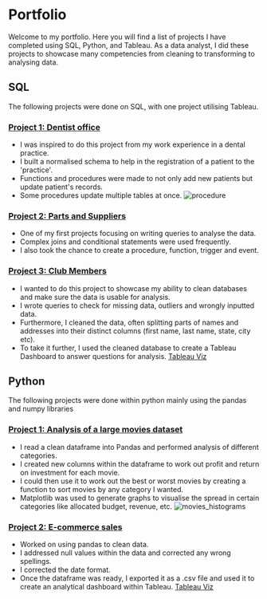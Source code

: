 # Portfolio
Welcome to my portfolio. Here you will find a list of projects I have completed using SQL, Python, and Tableau.
As a data analyst, I did these projects to showcase many competencies from cleaning to transforming to analysing data.

## SQL
The following projects were done on SQL, with one project utilising Tableau. 

### [Project 1: Dentist office](https://github.com/vicaye28/Dentist_project.git)
* I was inspired to do this project from my work experience in a dental practice.
* I built a normalised schema to help in the registration of a patient to the 'practice'.
* Functions and procedures were made to not only add new patients but update patient's records.
* Some procedures update multiple tables at once. 
![procedure](https://github.com/vicaye28/Portfolio/assets/123965474/6e6a84ee-179d-497f-aa70-24d90552f57b)



### [Project 2: Parts and Suppliers](https://github.com/vicaye28/Parts_project.git)
* One of my first projects focusing on writing queries to analyse the data.
* Complex joins and conditional statements were used frequently.
* I also took the chance to create a procedure, function, trigger and event. 


### [Project 3: Club Members](https://github.com/vicaye28/club_members_clean.git)
* I wanted to do this project to showcase my ability to clean databases and make sure the data is usable for analysis. 
* I wrote queries to check for missing data, outliers and wrongly inputted data.
* Furthermore, I cleaned the data, often splitting parts of names and addresses into their distinct columns (first name, last name, state, city etc).
* To take it further, I used the cleaned database to create a Tableau Dashboard to answer questions for analysis.
  [Tableau Viz](https://public.tableau.com/app/profile/victoria.ayeni/viz/ClubMembersData/Dashboard1)

## Python 
The following projects were done within python mainly using the pandas and numpy libraries 

### [Project 1: Analysis of a large movies dataset](https://github.com/vicaye28/movies.git)
* I read a clean dataframe into Pandas and performed analysis of different categories.
* I created new columns within the dataframe to work out profit and return on investment for each movie.
* I could then use it to work out the best or worst movies by creating a function to sort movies by any category I wanted.
* Matplotlib was used to generate graphs to visualise the spread in certain categories like allocated budget, revenue, etc.
  ![movies_histograms](https://github.com/vicaye28/Portfolio/assets/123965474/9ab102d1-d276-4af6-80f2-13180fec9193)


### [Project 2: E-commerce sales](https://github.com/vicaye28/ecommerce.git)
* Worked on using pandas to clean data.
* I addressed null values within the data and corrected any wrong spellings.
* I corrected the date format.
* Once the dataframe was ready, I exported it as a .csv file and used it to create an analytical dashboard within Tableau.
[Tableau Viz](https://public.tableau.com/app/profile/victoria.ayeni/viz/E-commercedashboardJune-September2022/Dashboard1)
